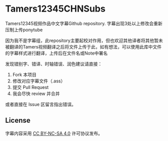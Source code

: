 # Tamers12345CHNSubs
Tamers12345视频作品中文字幕Github repository. 字幕出现3处以上修改会重新压制上传ponytube

因为我不是字幕组，此repository主要起校对作用，但也欢迎其他译者将其他暂未被翻译的Tamers视频翻译之后将文件上传于此，如有想法，可以使用此库中文件的字幕样式进行翻译，上传后在文件名或Note中署名

发现错别字、错译、时轴错误、润色建议请直接：

1. Fork 本项目
2. 修改对应字幕文件（.ass）
3. 提交 Pull Request
4. 我会尽快 review 并合并

或者直接在 Issue 区留言指出错误。


## License

字幕内容采用 [CC BY-NC-SA 4.0](https://creativecommons.org/licenses/by-nc-sa/4.0/) 许可协议发布。  
